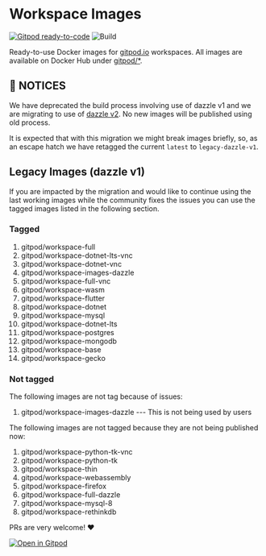 # Workspace Images

[![Gitpod ready-to-code](https://img.shields.io/badge/Gitpod-ready--to--code-908a85?logo=gitpod)](https://gitpod.io/#https://github.com/gitpod-io/workspace-images)
![Build](https://github.com/github/docs/actions/workflows/push-main.yml/badge.svg)


Ready-to-use Docker images for [gitpod.io](https://www.gitpod.io) workspaces. All images are available on Docker Hub under [gitpod/*](https://hub.docker.com/u/gitpod).

## 📢 NOTICES

We have deprecated the build process involving use of dazzle v1 and we are migrating to use of [dazzle v2](https://github.com/gitpod-io/dazzle).
No new images will be published using old process.

It is expected that with this migration we might break images briefly, so, as an escape hatch we have retagged the current `latest` to `legacy-dazzle-v1`.

## Legacy Images (dazzle v1)

If you are impacted by the migration and would like to continue using the last working images while the community fixes the issues you can use the tagged images listed in the following section.

### Tagged

1. gitpod/workspace-full
1. gitpod/workspace-dotnet-lts-vnc
1. gitpod/workspace-dotnet-vnc
1. gitpod/workspace-images-dazzle
1. gitpod/workspace-full-vnc
1. gitpod/workspace-wasm
1. gitpod/workspace-flutter
1. gitpod/workspace-dotnet
1. gitpod/workspace-mysql
1. gitpod/workspace-dotnet-lts
1. gitpod/workspace-postgres
1. gitpod/workspace-mongodb
1. gitpod/workspace-base
1. gitpod/workspace-gecko


### Not tagged

The following images are not tag because of issues:

1. gitpod/workspace-images-dazzle --- This is not being used by users

The following images are not tagged because they are not being published now:

1. gitpod/workspace-python-tk-vnc
1. gitpod/workspace-python-tk
1. gitpod/workspace-thin
1. gitpod/workspace-webassembly
1. gitpod/workspace-firefox
1. gitpod/workspace-full-dazzle
1. gitpod/workspace-mysql-8
1. gitpod/workspace-rethinkdb


PRs are very welcome! ❤️

[![Open in Gitpod](https://gitpod.io/button/open-in-gitpod.svg)](https://gitpod.io/#https://github.com/gitpod-io/workspace-images)

